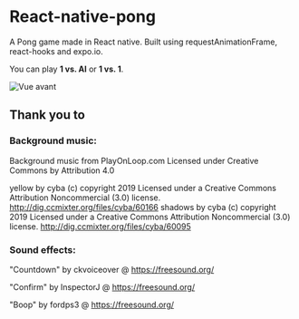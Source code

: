 # React-native-pong

A Pong game made in React native.
Built using requestAnimationFrame, react-hooks and expo.io.

You can play **1 vs. AI** or **1 vs. 1**.


![Vue avant](https://user-images.githubusercontent.com/20905714/84552542-78259680-ad11-11ea-8ec4-a358a4a3c9a0.png)




## Thank you to
### Background music:
Background music from PlayOnLoop.com
Licensed under Creative Commons by Attribution 4.0


yellow by cyba (c) copyright 2019 Licensed under a Creative Commons Attribution Noncommercial  (3.0) license. http://dig.ccmixter.org/files/cyba/60166
shadows by cyba (c) copyright 2019 Licensed under a Creative Commons Attribution Noncommercial  (3.0) license. http://dig.ccmixter.org/files/cyba/60095
### Sound effects:
"Countdown" by ckvoiceover @ https://freesound.org/

"Confirm" by InspectorJ @ https://freesound.org/

"Boop" by fordps3 @ https://freesound.org/
